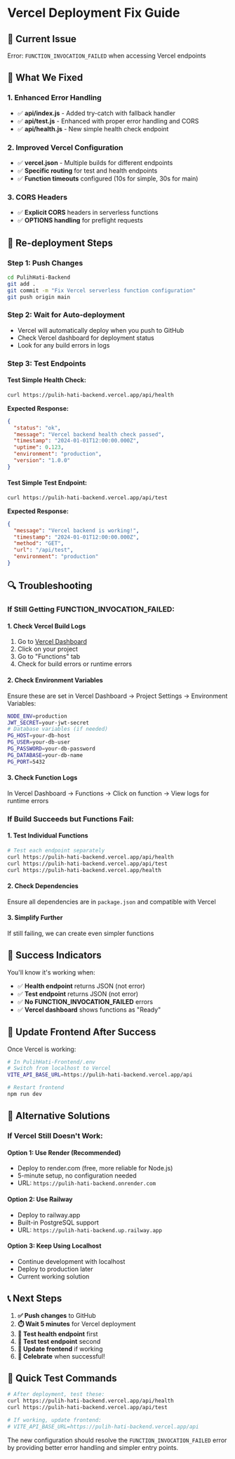 # Vercel Deployment Fix Guide

## 🚨 **Current Issue**
Error: `FUNCTION_INVOCATION_FAILED` when accessing Vercel endpoints

## 🔧 **What We Fixed**

### **1. Enhanced Error Handling**
- ✅ **api/index.js** - Added try-catch with fallback handler
- ✅ **api/test.js** - Enhanced with proper error handling and CORS
- ✅ **api/health.js** - New simple health check endpoint

### **2. Improved Vercel Configuration**
- ✅ **vercel.json** - Multiple builds for different endpoints
- ✅ **Specific routing** for test and health endpoints
- ✅ **Function timeouts** configured (10s for simple, 30s for main)

### **3. CORS Headers**
- ✅ **Explicit CORS** headers in serverless functions
- ✅ **OPTIONS handling** for preflight requests

## 🚀 **Re-deployment Steps**

### **Step 1: Push Changes**
```bash
cd PulihHati-Backend
git add .
git commit -m "Fix Vercel serverless function configuration"
git push origin main
```

### **Step 2: Wait for Auto-deployment**
- Vercel will automatically deploy when you push to GitHub
- Check Vercel dashboard for deployment status
- Look for any build errors in logs

### **Step 3: Test Endpoints**

#### **Test Simple Health Check:**
```bash
curl https://pulih-hati-backend.vercel.app/api/health
```
**Expected Response:**
```json
{
  "status": "ok",
  "message": "Vercel backend health check passed",
  "timestamp": "2024-01-01T12:00:00.000Z",
  "uptime": 0.123,
  "environment": "production",
  "version": "1.0.0"
}
```

#### **Test Simple Test Endpoint:**
```bash
curl https://pulih-hati-backend.vercel.app/api/test
```
**Expected Response:**
```json
{
  "message": "Vercel backend is working!",
  "timestamp": "2024-01-01T12:00:00.000Z",
  "method": "GET",
  "url": "/api/test",
  "environment": "production"
}
```

## 🔍 **Troubleshooting**

### **If Still Getting FUNCTION_INVOCATION_FAILED:**

#### **1. Check Vercel Build Logs**
1. Go to [Vercel Dashboard](https://vercel.com/dashboard)
2. Click on your project
3. Go to "Functions" tab
4. Check for build errors or runtime errors

#### **2. Check Environment Variables**
Ensure these are set in Vercel Dashboard → Project Settings → Environment Variables:
```bash
NODE_ENV=production
JWT_SECRET=your-jwt-secret
# Database variables (if needed)
PG_HOST=your-db-host
PG_USER=your-db-user
PG_PASSWORD=your-db-password
PG_DATABASE=your-db-name
PG_PORT=5432
```

#### **3. Check Function Logs**
In Vercel Dashboard → Functions → Click on function → View logs for runtime errors

### **If Build Succeeds but Functions Fail:**

#### **1. Test Individual Functions**
```bash
# Test each endpoint separately
curl https://pulih-hati-backend.vercel.app/api/health
curl https://pulih-hati-backend.vercel.app/api/test
curl https://pulih-hati-backend.vercel.app/health
```

#### **2. Check Dependencies**
Ensure all dependencies are in `package.json` and compatible with Vercel

#### **3. Simplify Further**
If still failing, we can create even simpler functions

## 🎯 **Success Indicators**

You'll know it's working when:
- ✅ **Health endpoint** returns JSON (not error)
- ✅ **Test endpoint** returns JSON (not error)
- ✅ **No FUNCTION_INVOCATION_FAILED** errors
- ✅ **Vercel dashboard** shows functions as "Ready"

## 📱 **Update Frontend After Success**

Once Vercel is working:

```bash
# In PulihHati-Frontend/.env
# Switch from localhost to Vercel
VITE_API_BASE_URL=https://pulih-hati-backend.vercel.app/api

# Restart frontend
npm run dev
```

## 🔄 **Alternative Solutions**

### **If Vercel Still Doesn't Work:**

#### **Option 1: Use Render (Recommended)**
- Deploy to render.com (free, more reliable for Node.js)
- 5-minute setup, no configuration needed
- URL: `https://pulih-hati-backend.onrender.com`

#### **Option 2: Use Railway**
- Deploy to railway.app
- Built-in PostgreSQL support
- URL: `https://pulih-hati-backend.up.railway.app`

#### **Option 3: Keep Using Localhost**
- Continue development with localhost
- Deploy to production later
- Current working solution

## 📞 **Next Steps**

1. **✅ Push changes** to GitHub
2. **⏱️ Wait 5 minutes** for Vercel deployment
3. **🧪 Test health endpoint** first
4. **🧪 Test test endpoint** second
5. **🔄 Update frontend** if working
6. **🎉 Celebrate** when successful!

## 🔗 **Quick Test Commands**

```bash
# After deployment, test these:
curl https://pulih-hati-backend.vercel.app/api/health
curl https://pulih-hati-backend.vercel.app/api/test

# If working, update frontend:
# VITE_API_BASE_URL=https://pulih-hati-backend.vercel.app/api
```

The new configuration should resolve the `FUNCTION_INVOCATION_FAILED` error by providing better error handling and simpler entry points.
